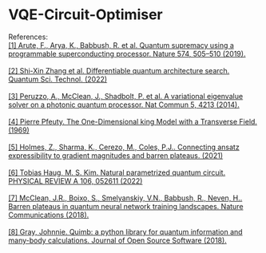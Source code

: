 # VQE-Circuit-Optimiser

References:
<br><a href=https://www.nature.com/articles/s41586-019-1666-5>[1] Arute, F., Arya, K., Babbush, R. et al. Quantum supremacy using a programmable superconducting processor. Nature 574, 505–510 (2019).</a></br>
<br><a href=https://iopscience.iop.org/article/10.1088/2058-9565/ac87cd/pdf>[2] Shi-Xin Zhang et al. Differentiable quantum architecture search. Quantum Sci. Technol. (2022)</a></br>
<br><a href=https://www.nature.com/articles/ncomms5213>[3] Peruzzo, A., McClean, J., Shadbolt, P. et al. A variational eigenvalue solver on a photonic quantum processor. Nat Commun 5, 4213 (2014).</a></br>
<br><a href=https://www.math.ucdavis.edu/~bxn/pfeuty1970.pdf>[4] Pierre Pfeuty. The One-Dimensional king Model with a Transverse Field. (1969) </a></br>
<br><a href=https://arxiv.org/abs/2101.02138v1>[5] Holmes, Z., Sharma, K., Cerezo, M., Coles, P.J.. Connecting ansatz expressibility to gradient magnitudes and barren plateaus. (2021)</a></br>
<br><a href=https://journals.aps.org/pra/pdf/10.1103/PhysRevA.106.052611>[6] Tobias Haug, M. S. Kim. Natural parametrized quantum circuit. PHYSICAL REVIEW A 106, 052611 (2022)</a></br>
<br><a href=https://www.nature.com/articles/s41467-018-07090-4>[7] McClean, J.R., Boixo, S., Smelyanskiy, V.N., Babbush, R., Neven, H.. Barren plateaus in quantum neural network training landscapes. Nature Communications (2018).</a></br>
 <br><a href=https://quimb.readthedocs.io/en/latest>[8] Gray, Johnnie. Quimb: a python library for quantum information and many-body calculations. Journal of Open Source Software (2018).</a></br>
